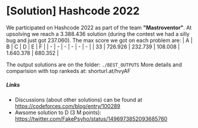 # [Solution] Hashcode 2022 

We participated on Hashcode 2022 as part of the team **"Mastroventor"**.
At upsolving we reach a 3.388.436 solution (during the contest we had a silly bug and just got 237.060). 
The max score we got on each problem are:
| A | B | C | D | E | F | 
| - | - | - | - | - | - |
| 33 | 726.926 | 232.739 | 108.008 | 1.640.378 | 680.352 |

The output solutions are on the folder:  `./BEST_OUTPUTS`
More details and comparision with top rankeds at: shorturl.at/hvyAF

##### Links
- Discussions (about other solutions) can be found at https://codeforces.com/blog/entry/100289
- Awsome solution to D (3 M points): https://twitter.com/FakePsyho/status/1496973852093685760
